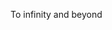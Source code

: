 To infinity and beyond
<!---
elilouise/elilouise is a ✨ special ✨ repository because its `README.md` (this file) appears on your GitHub profile.
You can click the Preview link to take a look at your changes.
--->
